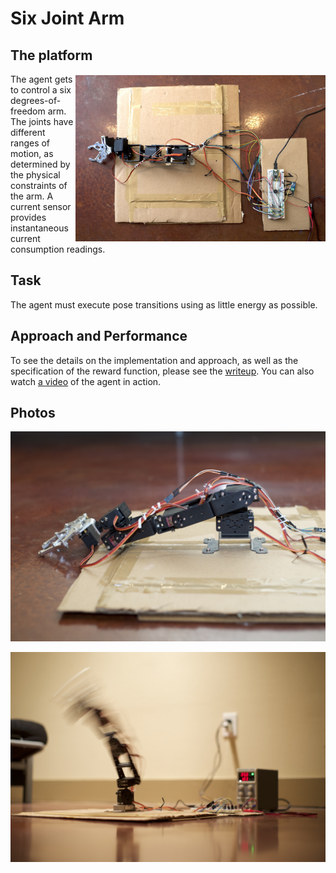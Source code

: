 # Six Joint Arm

## The platform

<a href="photos/eagle_small.jpg">
    <img src="photos/eagle_small.jpg?raw=true" width="400px" align="right" vspace="2px">
</a>

The agent gets to control a six degrees-of-freedom arm. The joints have different ranges of motion, as determined by the physical constraints of the arm. A current sensor provides instantaneous current consumption readings.

## Task

The agent must execute pose transitions using as little energy as possible.

## Approach and Performance

To see the details on the implementation and approach, as well as the specification of the reward function, please see the [writeup](https://www.dropbox.com/s/bk3526p04m44896/SixJointArduinoRL_writeup.pdf?dl=0). You can also watch [a video](https://www.youtube.com/watch?v=mNZdsimoHxU) of the agent in action.

## Photos

![](photos/side_small.jpg?raw=true)

![](photos/action_small.jpg?raw=true)
